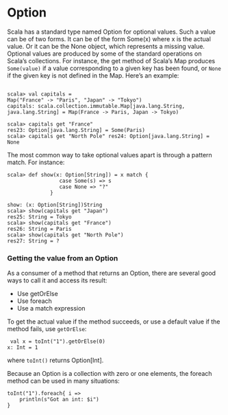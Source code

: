 # Option
Scala has a standard type named Option for optional values. Such a value can be of two forms. It can be of the form Some(x) where x is the actual value. Or it can be the None object, which represents a missing value.
Optional values are produced by some of the standard operations on Scala’s collections. For instance, the get method of Scala’s Map produces `Some(value)` if a value corresponding to a given key has been found, or `None` if the given key is not defined in the Map. Here’s an example:

```

scala> val capitals =
Map("France" -> "Paris", "Japan" -> "Tokyo")
capitals: scala.collection.immutable.Map[java.lang.String, java.lang.String] = Map(France -> Paris, Japan -> Tokyo)

scala> capitals get "France"
res23: Option[java.lang.String] = Some(Paris)
scala> capitals get "North Pole" res24: Option[java.lang.String] = None

```

The most common way to take optional values apart is through a pattern match. For instance:
   
```
scala> def show(x: Option[String]) = x match {
                 case Some(s) => s
                 case None => "?"
              }
               
show: (x: Option[String])String
scala> show(capitals get "Japan")
res25: String = Tokyo
scala> show(capitals get "France")
res26: String = Paris
scala> show(capitals get "North Pole")
res27: String = ?
```
### Getting the value from an Option

As a consumer of a method that returns an Option, there are several good ways to call it and access its result:
- Use getOrElse
- Use foreach
- Use a match expression

To get the actual value if the method succeeds, or use a default value if the method fails, use `getOrElse`:

```
 val x = toInt("1").getOrElse(0)
x: Int = 1
```
where `toInt()` returns Option[Int].

Because an Option is a collection with zero or one elements, the foreach method can be used in many situations:

```
toInt("1").foreach{ i =>
    println(s"Got an int: $i")
}
```
